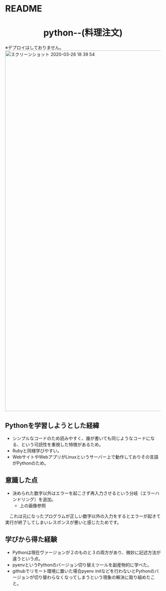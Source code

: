 # README
<h1 align="center">python--(料理注文)</h1>
※デプロイはしておりません。
<img width="1163" alt="スクリーンショット 2020-03-26 18 39 54" src="https://user-images.githubusercontent.com/59730607/77632416-50842500-6f91-11ea-9e18-b295bc5ae402.png">

## Pythonを学習しようとした経緯
* シンプルなコードのため読みやすく、誰が書いても同じようなコードになる、という可読性を重視した特徴があるため。
* Rubyと同様学びやすい。
* WebサイトやWebアプリがLinuxというサーバー上で動作しておりその言語がPythonのため。
## 意識した点
* 決められた数字以外はエラーを起こさず再入力させるという分岐（エラーハンドリング）を追加。 
   * 上の画像参照

　これは元になったプログラムが正しい数字以外の入力をするとエラーが起きて実行が終了してしまいレスポンスが悪いと感じたためです。

## 学びから得た経験
* Pythonは現在ヴァージョンが２のものと３の両方があり、微妙に記述方法が違うという点。
* pyenvというPythonのバージョン切り替えツールを副産物的に学べた。
* githubでリモート環境に置いた場合pyenv initなどを行わないとPythonのバージョンが切り替わらなくなってしまうという現象の解決に取り組めたこと。
　
